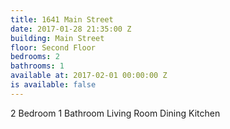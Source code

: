 ```yaml
---
title: 1641 Main Street
date: 2017-01-28 21:35:00 Z
building: Main Street
floor: Second Floor
bedrooms: 2
bathrooms: 1
available at: 2017-02-01 00:00:00 Z
is available: false
---
```


2 Bedroom
1 Bathroom
Living Room
Dining
Kitchen
